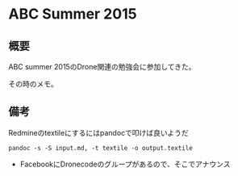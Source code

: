 # ABC Summer 2015

## 概要

ABC summer 2015のDrone関連の勉強会に参加してきた。

その時のメモ。

## 備考

Redmineのtextileにするにはpandocで叩けば良いようだ

```
pandoc -s -S input.md, -t textile -o output.textile
```

* FacebookにDronecodeのグループがあるので、そこでアナウンス
